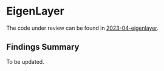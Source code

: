 # EigenLayer
The code under review can be found in [2023-04-eigenlayer](https://github.com/code-423n4/2023-04-eigenlayer).

## Findings Summary

To be updated.